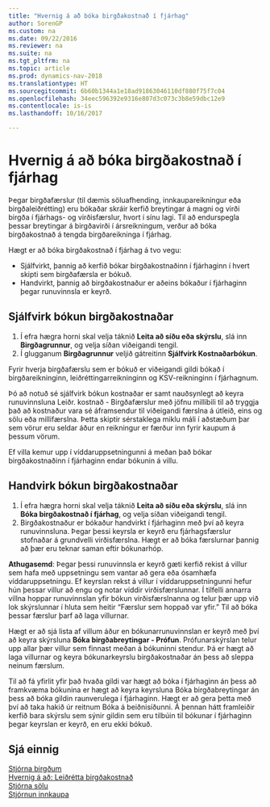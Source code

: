 ```yaml
---
title: "Hvernig á að bóka birgðakostnað í fjárhag"
author: SorenGP
ms.custom: na
ms.date: 09/22/2016
ms.reviewer: na
ms.suite: na
ms.tgt_pltfrm: na
ms.topic: article
ms.prod: dynamics-nav-2018
ms.translationtype: HT
ms.sourcegitcommit: 6b60b1344a1e18ad91863046110df880f75f7c04
ms.openlocfilehash: 34eec596392e9316e807d3c073c3b8e59dbc12e9
ms.contentlocale: is-is
ms.lasthandoff: 10/16/2017

---
```


# <a name="how-to-post-inventory-costs-to-the-general-ledger"></a>Hvernig á að bóka birgðakostnað í fjárhag   
Þegar birgðafærslur (til dæmis söluafhending, innkaupareikningur eða birgðaleiðrétting) eru bókaðar skráir kerfið breytingar á magni og virði birgða í fjárhags- og virðisfærslur, hvort í sínu lagi. Til að endurspegla þessar breytingar á birgðavirði í ársreikningum, verður að bóka birgðakostnað á tengda birgðareikninga í fjárhag.

Hægt er að bóka birgðakostnað í fjárhag á tvo vegu:

- Sjálfvirkt, þannig að kerfið bókar birgðakostnaðinn í fjárhaginn í hvert skipti sem birgðafærsla er bókuð.
- Handvirkt, þannig að birgðakostnaður er aðeins bókaður í fjárhaginn þegar runuvinnsla er keyrð.


## <a name="to-post-inventory-costs-automatically"></a>Sjálfvirk bókun birgðakostnaðar
1. Í efra hægra horni skal velja táknið **Leita að síðu eða skýrslu**, slá inn **Birgðagrunnur**, og velja síðan viðeigandi tengil.
2. Í glugganum **Birgðagrunnur** veljið gátreitinn **Sjálfvirk Kostnaðarbókun**.

Fyrir hverja birgðafærslu sem er bókuð er viðeigandi gildi bókað í birgðareikninginn, leiðréttingarreikninginn og KSV-reikninginn í fjárhagnum.

Þó að notuð sé sjálfvirk bókun kostnaðar er samt nauðsynlegt að keyra runuvinnsluna Leiðr. kostnað - Birgðafærslur með jöfnu millibili til að tryggja það að kostnaður vara sé áframsendur til viðeigandi færslna á útleið, eins og sölu eða millifærslna. Þetta skiptir sérstaklega miklu máli í aðstæðum þar sem vörur eru seldar áður en reikningur er færður inn fyrir kaupum á þessum vörum.

Ef villa kemur upp í víddaruppsetningunni á meðan það bókar birgðakostnaðinn í fjárhaginn endar bókunin á villu.

## <a name="to-post-inventory-costs-manually"></a>Handvirk bókun birgðakostnaðar
1. Í efra hægra horni skal velja táknið **Leita að síðu eða skýrslu**, slá inn **Bóka birgðakostnað í fjárhag**, og velja síðan viðeigandi tengil.
2. Birgðakostnaður er bókaður handvirkt í fjárhaginn með því að keyra runuvinnsluna. Þegar þessi keyrsla er keyrð eru fjárhagsfærslur stofnaðar á grundvelli virðisfærslna. Hægt er að bóka færslurnar þannig að þær eru teknar saman eftir bókunarhóp.

**Athugasemd**: Þegar þessi runuvinnsla er keyrð gæti kerfið rekist á villur sem hafa með uppsetningu sem vantar að gera eða ósamhæfa víddaruppsetningu. Ef keyrslan rekst á villur í víddaruppsetningunni hefur hún þessar villur að engu og notar víddir virðisfærslunnar. Í tilfelli annarra villna hoppar runuvinnslan yfir bókun virðisfærslnanna og telur þær upp við lok skýrslunnar í hluta sem heitir “Færslur sem hoppað var yfir.” Til að bóka þessar færslur þarf að laga villurnar.

Hægt er að sjá lista af villum áður en bókunarrunuvinnslan er keyrð með því að keyra skýrsluna **Bóka birgðabreytingar - Prófun**. Prófunarskýrslan telur upp allar þær villur sem finnast meðan á bókuninni stendur. Þá er hægt að laga villurnar og keyra bókunarkeyrslu birgðakostnaðar án þess að sleppa neinum færslum.

Til að fá yfirlit yfir það hvaða gildi var hægt að bóka í fjárhaginn án þess að framkvæma bókunina er hægt að keyra keyrsluna Bóka birgðabreytingar án þess að bóka gildin raunverulega í fjárhaginn. Hægt er að gera þetta með því að taka hakið úr reitnum Bóka á beiðnisíðunni. Á þennan hátt framleiðir kerfið bara skýrslu sem sýnir gildin sem eru tilbúin til bókunar í fjárhaginn þegar keyrslan er keyrð, en eru ekki bókuð.

## <a name="see-also"></a>Sjá einnig
[Stjórna birgðum](inventory-manage-inventory.md)    
[Hvernig á að: Leiðrétta birgðakostnað](inventory-how-adjust-item-costs.md)  
[Stjórna sölu](sales-manage-sales.md)  
[Stjórnun innkaupa](purchasing-manage-purchasing.md)

